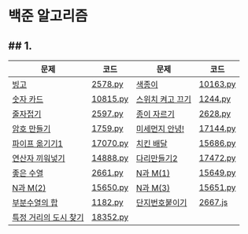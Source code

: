 # 백준 알고리즘

## ## 1.

| 문제                                                         | 코드                   | 문제                                                     | 코드                   |
| ------------------------------------------------------------ | ---------------------- | -------------------------------------------------------- | ---------------------- |
| [빙고](https://www.acmicpc.net/problem/2578)                 | [2578.py](./2578.py)   | [색종이](https://www.acmicpc.net/problem/10163)          | [10163.py](./10163.py) |
| [숫자 카드](https://www.acmicpc.net/problem/10815)           | [10815.py](./10815.py) | [스위치 켜고 끄기](https://www.acmicpc.net/problem/1244) | [1244.py](./1244.py)   |
| [줄자접기](https://www.acmicpc.net/problem/2597)             | [2597.py](./2597.py)   | [종이 자르기](https://www.acmicpc.net/problem/2628)      | [2628.py](./2628.py)   |
| [암호 만들기](https://www.acmicpc.net/problem/1759)          | [1759.py](./1759.py)   | [미세먼지 안녕!](https://www.acmicpc.net/problem/17144)  | [17144.py](./17144.py) |
| [파이프 옮기기1](https://www.acmicpc.net/problem/17070)      | [17070.py](./17070.py) | [치킨 배달](https://www.acmicpc.net/problem/15686)       | [15686.py](./15686.py) |
| [연산자 끼워넣기](https://www.acmicpc.net/problem/14888)     | [14888.py](./14888.py) | [다리만들기2](https://www.acmicpc.net/problem/17472)     | [17472.py](./17472.py) |
| [좋은 수열](https://www.acmicpc.net/problem/2661)            | [2661.py](./2661.py)   | [N과 M(1)](https://www.acmicpc.net/problem/15649)        | [15649.py](./15649.py) |
| [N과 M(2)](https://www.acmicpc.net/problem/15650)            | [15650.py](./15650.py) | [N과 M(3)](https://www.acmicpc.net/problem/15651)        | [15651.py](./15651.py) |
| [부분수열의 합](https://www.acmicpc.net/problem/1182)        | [1182.py](./1182.py)   | [단지번호붙이기](https://www.acmicpc.net/problem/2667)   | [2667.js](./2667.js)   |
| [특정 거리의 도시 찾기](https://www.acmicpc.net/problem/18352) | [18352.py](./18352.py) |                                                          |                        |



